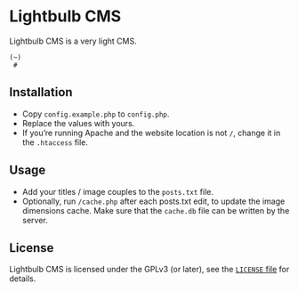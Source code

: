 # Lightbulb CMS

Lightbulb CMS is a very light CMS.

```
(~)
 #
```

## Installation

- Copy `config.example.php` to `config.php`.
- Replace the values with yours.
- If you’re running Apache and the website location is not `/`, change it in the `.htaccess` file.

## Usage

- Add your titles / image couples to the `posts.txt` file.
- Optionally, run `/cache.php` after each posts.txt edit, to update the image dimensions cache. Make sure that the `cache.db` file can be written by the server.

## License

Lightbulb CMS is licensed under the GPLv3 (or later), see the [`LICENSE` file](https://github.com/lisezmoi/lightbulb/blob/master/LICENSE) for details.
